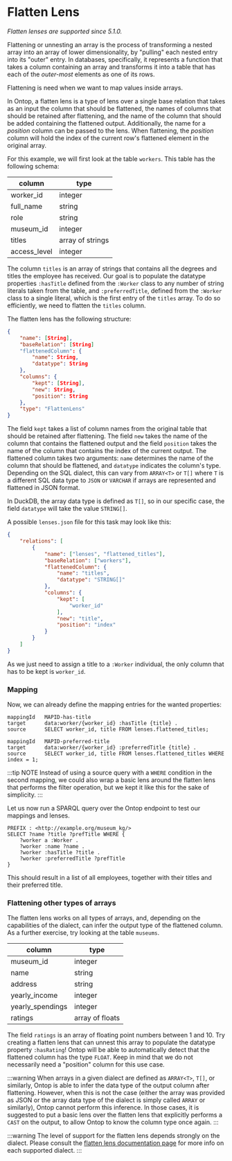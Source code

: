 # Flatten Lens
*Flatten lenses are supported since 5.1.0.*

Flattening or unnesting an array is the process of transforming a nested array into an array of lower dimensionality, by "pulling" each nested entry into its "outer" entry. In databases, specifically, it represents a function that takes a column containing an array and transforms it into a table that has each of the *outer-most* elements as one of its rows.

Flattening is need when we want to map values inside arrays.

In Ontop, a flatten lens is a type of lens over a single base relation that takes as an input the column that should be flattened, the names of columns that should be retained after flattening, and the name of the column that should be added containing the flattened output. Additionally, the name for a *position* column can be passed to the lens. When flattening, the *position* column will hold the index of the current row's flattened element in the original array.

For this example, we will first look at the table `workers`. This table has the following schema:

column | type |
----- | ------- |
worker_id | integer
full_name | string
role | string
museum_id | integer
titles | array of strings
access_level | integer

The column `titles` is an array of strings that contains all the degrees and titles the employee has received. Our goal is to populate the datatype properties `:hasTitle` defined from the `:Worker` class to any number of string literals taken from the table, and `:preferredTitle`, defined from the `:Worker` class to a single literal, which is the first entry of the `titles` array. To do so efficiently, we need to flatten the `titles` column.

The flatten lens has the following structure:
```json
{
    "name": [String],
    "baseRelation": [String]
    "flattenedColumn": {
        "name": String,
        "datatype": String
    },
    "columns": {
        "kept": [String],
        "new": String,
        "position": String
    },
    "type": "FlattenLens"
}
```

The field `kept` takes a list of column names from the original table that should be retained after flattening. The field `new` takes the name of the column that contains the flattened output and the field `position` takes the name of the column that contains the index of the current output. The flattened column takes two arguments: `name` determines the name of the column that should be flattened, and `datatype` indicates the column's type. Depending on the SQL dialect, this can vary from `ARRAY<T>` or `T[]` where `T` is a different SQL data type to `JSON` or `VARCHAR` if arrays are represented and flattened in JSON format.

In DuckDB, the array data type is defined as `T[]`, so in our specific case, the field `datatype` will take the value `STRING[]`.

A possible `lenses.json` file for this task may look like this:

```json
{
    "relations": [
        {
            "name": ["lenses", "flattened_titles"],
            "baseRelation": ["workers"],
            "flattenedColumn": {
                "name": "titles",
                "datatype": "STRING[]"
            },
            "columns": {
                "kept": [
                    "worker_id"
                ],
                "new": "title",
                "position": "index"
            }
        }
    ]
}
```

As we just need to assign a title to a `:Worker` individual, the only column that has to be kept is `worker_id`.

### Mapping

Now, we can already define the mapping entries for the wanted properties:

```obda
mappingId	MAPID-has-title
target		data:worker/{worker_id} :hasTitle {title} .
source		SELECT worker_id, title FROM lenses.flattened_titles;

mappingId	MAPID-preferred-title
target		data:worker/{worker_id} :preferredTitle {title} .
source		SELECT worker_id, title FROM lenses.flattened_titles WHERE index = 1;
```

:::tip NOTE
Instead of using a source query with a `WHERE` condition in the second mapping, we could also wrap a basic lens around the flatten lens that performs the filter operation, but we kept it like this for the sake of simplicity.
:::

Let us now run a SPARQL query over the Ontop endpoint to test our mappings and lenses.

```SPARQL
PREFIX : <http://example.org/museum_kg/>
SELECT ?name ?title ?prefTitle WHERE {
    ?worker a :Worker .
    ?worker :name ?name .
    ?worker :hasTitle ?title .
    ?worker :preferredTitle ?prefTitle
}
```

This should result in a list of all employees, together with their titles and their preferred title.

### Flattening other types of arrays

The flatten lens works on all types of arrays, and, depending on the capabilities of the dialect, can infer the output type of the flattened column. As a further exercise, try looking at the table `museums`.

column | type |
----- | ------- |
museum_id | integer
name | string
address | string
yearly_income | integer
yearly_spendings | integer
ratings | array of floats

The field `ratings` is an array of floating point numbers between 1 and 10. Try creating a flatten lens that can unnest this array to populate the datatype property `:hasRating`! Ontop will be able to automatically detect that the flattened column has the type `FLOAT`. Keep in mind that we do not necessarily need a "position" column for this use case.

:::warning
When arrays in a given dialect are defined as `ARRAY<T>`, `T[]`, or similarly, Ontop is able to infer the data type of the output column after flattening. However, when this is not the case (either the array was provided as JSON or the array data type of the dialect is simply called `ARRAY` or similarly), Ontop cannot perform this inference. In those cases, it is suggested to put a basic lens over the flatten lens that explicitly performs a `CAST` on the output, to allow Ontop to know the column type once again.
:::

:::warning
The level of support for the flatten lens depends strongly on the dialect. Please consult the [flatten lens documentation page](../../guide/advanced/lenses.md) for more info on each supported dialect.
:::
